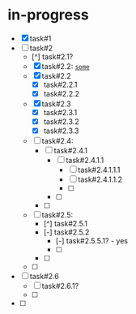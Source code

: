 # in-progress
- [x] task#1
- [ ] task#2
    - [^] task#2.1?
    - [x] task#2.2: [`some`](./test_input.files/cmd.log)
    - [x] task#2.2
        - [x] task#2.2.1
        - [x] task#2.2.2
    - [x] task#2.3
        - [x] task#2.3.1
        - [x] task#2.3.2
        - [x] task#2.3.3
    - [ ] task#2.4:
        - [ ] task#2.4.1
            - [ ] task#2.4.1.1
                - [ ] task#2.4.1.1.1
                - [ ] task#2.4.1.1.2
                - [ ] 
            - [ ] 
        - [ ] 
    - [ ] task#2.5:
        - [^] task#2.5.1
        - [-] task#2.5.2
            - [-] task#2.5.5.1? - yes
            - [ ] 
        - [ ] 
    - [ ] 
- [ ] task#2.6
    - [ ] task#2.6.1?
    - [ ] 
- [ ] 
